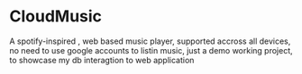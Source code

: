 # CloudMusic
A spotify-inspired , web based music player, supported accross all devices, no need to use google accounts to listin music, just a demo working project, to showcase my db interagtion to web application
